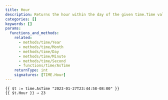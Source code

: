 ```yaml
---
title: Hour
description: Returns the hour within the day of the given time.Time value, in the range [0, 23].
categories: []
keywords: []
params:
  functions_and_methods:
    related:
      - methods/time/Year
      - methods/time/Month
      - methods/time/Day
      - methods/time/Minute
      - methods/time/Second
      - functions/time/AsTime
    returnType: int
    signatures: [TIME.Hour]
---
```


```go-html-template
{{ $t := time.AsTime "2023-01-27T23:44:58-08:00" }}
{{ $t.Hour }} → 23
```
